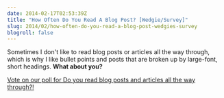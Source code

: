 ```yaml
---
date: 2014-02-17T02:53:39Z
title: "How Often Do You Read A Blog Post? [Wedgie/Survey]"
slug: 2014/02/how-often-do-you-read-a-blog-post-wedgies-survey
blogroll: false
---
```


<p>Sometimes I don't like to read blog posts or articles all the way through, which is why I like bullet points and posts that are broken up by large-font, short headings. <strong>What about you?</strong></p>

<script src='https://www.wedgies.com/js/widgets.js'></script>

<noscript>
  <a href='https://www.wedgies.com/question/53037587a19a570200000019'>Vote on our poll for Do you read blog posts and articles all the way through?!</a>
</noscript>

<div class='wedgie-widget' wd-pending wd-type='embed' wd-version='v1' id='53037587a19a570200000019' >
</div>
